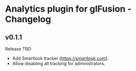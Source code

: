 # Analytics plugin for glFusion - Changelog

## v0.1.1
Release TBD
  * Add Smartlook tracker (https://smartlook.com).
  * Allow disabling all tracking for administrators.
